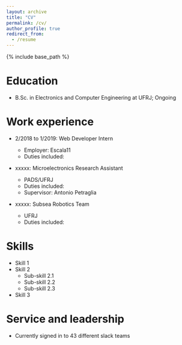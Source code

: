 ```yaml
---
layout: archive
title: "CV"
permalink: /cv/
author_profile: true
redirect_from:
  - /resume
---
```


{% include base_path %}

Education
======
* B.Sc. in Electronics and Computer Engineering at UFRJ; Ongoing

Work experience
======
* 2/2018 to 1/2019: Web Developer Intern
  * Employer: Escala11
  * Duties included: 

* xxxxx: Microelectronics Research Assistant
  * PADS/UFRJ 
  * Duties included: 
  * Supervisor: Antonio Petraglia
  
* xxxxx: Subsea Robotics Team
  * UFRJ 
  * Duties included:

Skills
======
* Skill 1
* Skill 2
  * Sub-skill 2.1
  * Sub-skill 2.2
  * Sub-skill 2.3
* Skill 3

  
Service and leadership
======
* Currently signed in to 43 different slack teams
